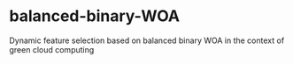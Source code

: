 # balanced-binary-WOA
Dynamic feature selection based on balanced binary WOA in the context of green cloud computing
